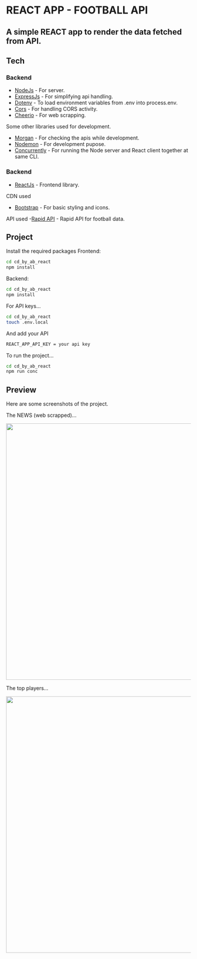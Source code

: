 # REACT APP - FOOTBALL API
## A simple REACT app to render the data fetched from API.

## Tech
### Backend
- [NodeJs](https://nodejs.org/en) - For server.
- [ExpressJs](https://expressjs.com/) - For simplifying api handling.
- [Dotenv](https://github.com/motdotla/dotenv#readme) - To load environment variables from .env into process.env.
- [Cors](https://github.com/expressjs/cors#readme) - For handling CORS activity.
- [Cheerio](https://cheerio.js.org/) - For web scrapping.

Some other libraries used for development.
- [Morgan](https://github.com/expressjs/morgan#readme) - For checking the apis while development.
- [Nodemon](https://nodemon.io/) - For development pupose.
- [Concurrently](https://github.com/open-cli-tools/concurrently#readme) - For running the Node server and React client together at same CLI.

### Backend
- [ReactJs](https://react.dev/) - Frontend library.

CDN used
- [Bootstrap](https://getbootstrap.com/) - For basic styling and icons.

API used
-[Rapid API](https://rapidapi.com/api-sports/api/api-football/) - Rapid API for football data.

## Project
Install the required packages
Frontend:
```sh
cd cd_by_ab_react
npm install
```
Backend:
```sh
cd cd_by_ab_react
npm install
```

For API keys...
```sh
cd cd_by_ab_react
touch .env.local
```
And add your API 
```sh
REACT_APP_API_KEY = your api key
```

To run the project...
```sh
cd cd_by_ab_react
npm run conc
```

## Preview
Here are some screenshots of the project.

The NEWS (web scrapped)...

<img 
     src="https://github.com/Ajay-Kr/from_ab/assets/55989070/66ff63cd-d096-4df7-926c-11225a99a5f5" 
     data-canonical-src="https://github.com/Ajay-Kr/from_ab/assets/55989070/66ff63cd-d096-4df7-926c-11225a99a5f5" 
     width="700" align="center"
/>

The top players...

<img 
     src="https://github.com/Ajay-Kr/from_ab/assets/55989070/59b9cbdb-4c42-4e29-9746-2a492a057be1" 
     data-canonical-src="https://github.com/Ajay-Kr/from_ab/assets/55989070/59b9cbdb-4c42-4e29-9746-2a492a057be1" 
     width="700" align="center"
/>

